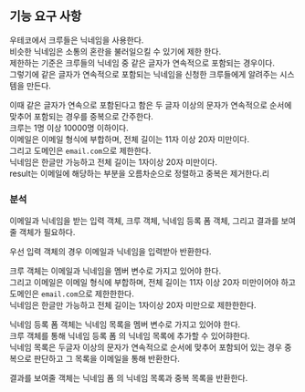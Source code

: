 ## 기능 요구 사항
우테코에서 크루들은 닉네임을 사용한다.<br>
비슷한 닉네임은 소통의 혼란을 불러일으킬 수 있기에 제한 한다.<br>
제한하는 기준은 크루들의 닉네임 중 같은 글자가 연속적으로 포함되는 경우이다.<br>
그렇기에 같은 글자가 연속적으로 포함되는 닉네임을 신청한 크루들에게 알려주는 시스템을 만든다.<br>

이때 같은 글자가 연속으로 포함된다고 함은 두 글자 이상의 문자가 연속적으로 순서에 맞추어 포함되는 경우를 중복으로 간주한다.<br>
크루는 1명 이상 10000명 이하이다.<br>
이메일은 이메일 형식에 부합하며, 전체 길이는 11자 이상 20자 미만이다.<br>
그리고 도메인은 `email.com`으로 제한한다.<br>
닉네임은 한글만 가능하고 전체 길이는 1자이상 20자 미만이다.<br>
result는 이메일에 해당하는 부분을 오름차순으로 정렬하고 중복은 제거한다.리

### 분석
이메일과 닉네임을 받는 입력 객체, 크루 객체, 닉네임 등록 폼 객체, 그리고 결과를 보여줄 객체가 필요하다.<br>

우선 입력 객체의 경우 이메일과 닉네임을 입력받아 반환한다.<br>

크루 객체는 이메일과 닉네임을 멤버 변수로 가지고 있어야 한다.<br>
그리고 이메일은 이메일 형식에 부합하며, 전체 길이는 11자 이상 20자 미만이어야 하고 도메인은 `email.com`으로 제한한한다.<br>
닉네임은 한글만 가능하고 전체 길이는 1자이상 20자 미만으로 제한한한다.<br>

닉네임 등록 폼 객체는 닉네임 목록을 멤버 변수로 가지고 있어야 한다.<br>
크루 객체를 통해 닉네임 등록 폼 의 닉네임 목록에 추가할 수 있어햐한다.<br>
닉네임 목록은 두글자 이상의 문자가 연속적으로 순서에 맞추어 포함되어 있는 경우 중복으로 판단하고 그 목록을 이메일을 통해 반환한다.<br>

결과를 보여줄 객체는 닉네임 폼 의 닉네임 목록과 중복 목록을 반환한다.<br>
